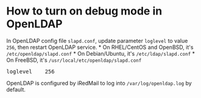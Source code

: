 # How to turn on debug mode in OpenLDAP

In OpenLDAP config file `slapd.conf`, update parameter `loglevel` to value `256`, then restart OpenLDAP service.
    * On RHEL/CentOS and OpenBSD, it's `/etc/openldap/slapd.conf`
    * On Debian/Ubuntu, it's `/etc/ldap/slapd.conf`
    * On FreeBSD, it's `/usr/local/etc/openldap/slapd.conf`

<pre>
loglevel    256
</pre>

OpenLDAP is configured by iRedMail to log into `/var/log/openldap.log` by default.
